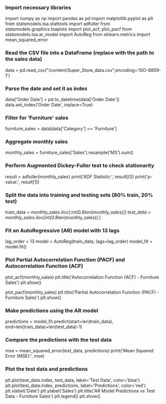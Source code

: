 ### Import necessary libraries
import numpy as np
import pandas as pd
import matplotlib.pyplot as plt
from statsmodels.tsa.stattools import adfuller
from statsmodels.graphics.tsaplots import plot_acf, plot_pacf
from statsmodels.tsa.ar_model import AutoReg
from sklearn.metrics import mean_squared_error

### Read the CSV file into a DataFrame (replace with the path to the sales data)
data = pd.read_csv("/content/Super_Store_data.csv",encoding='ISO-8859-1')  

### Parse the date and set it as index
data['Order Date'] = pd.to_datetime(data['Order Date'])
data.set_index('Order Date', inplace=True)

### Filter for 'Furniture' sales
furniture_sales = data[data['Category'] == 'Furniture']

### Aggregate monthly sales
monthly_sales = furniture_sales['Sales'].resample('MS').sum()

### Perform Augmented Dickey-Fuller test to check stationarity
result = adfuller(monthly_sales) 
print('ADF Statistic:', result[0])
print('p-value:', result[1])

### Split the data into training and testing sets (80% train, 20% test)
train_data = monthly_sales.iloc[:int(0.8*len(monthly_sales))]
test_data = monthly_sales.iloc[int(0.8*len(monthly_sales)):]

### Fit an AutoRegressive (AR) model with 13 lags
lag_order = 13
model = AutoReg(train_data, lags=lag_order)
model_fit = model.fit()

### Plot Partial Autocorrelation Function (PACF) and Autocorrelation Function (ACF)
plot_acf(monthly_sales)
plt.title('Autocorrelation Function (ACF) - Furniture Sales')
plt.show()

plot_pacf(monthly_sales)
plt.title('Partial Autocorrelation Function (PACF) - Furniture Sales')
plt.show()

### Make predictions using the AR model
predictions = model_fit.predict(start=len(train_data), end=len(train_data)+len(test_data)-1)

### Compare the predictions with the test data
mse = mean_squared_error(test_data, predictions)
print('Mean Squared Error (MSE):', mse)

### Plot the test data and predictions
plt.plot(test_data.index, test_data, label='Test Data', color='blue')
plt.plot(test_data.index, predictions, label='Predictions', color='red')
plt.xlabel('Date')
plt.ylabel('Sales')
plt.title('AR Model Predictions vs Test Data - Furniture Sales')
plt.legend()
plt.show()
